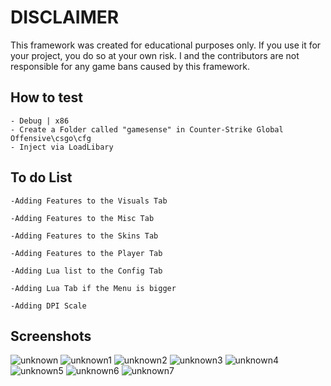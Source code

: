 # DISCLAIMER
This framework was created for educational purposes only. If you use it for your project, you do so at your own risk. I and the contributors are not responsible for any game bans caused by this framework. 

## How to test
    - Debug | x86
    - Create a Folder called "gamesense" in Counter-Strike Global Offensive\csgo\cfg
    - Inject via LoadLibary

## To do List
  
    -Adding Features to the Visuals Tab
    
    -Adding Features to the Misc Tab
    
    -Adding Features to the Skins Tab
    
    -Adding Features to the Player Tab
    
    -Adding Lua list to the Config Tab
    
    -Adding Lua Tab if the Menu is bigger
  
    -Adding DPI Scale
  
 ## Screenshots


![unknown](https://user-images.githubusercontent.com/115289454/194747686-c0450801-9bc5-4903-b378-9b13b980c4a9.png)
![unknown1](https://user-images.githubusercontent.com/115289454/194747688-059835fa-ac59-4b8a-9cdf-655692d31359.png)
![unknown2](https://user-images.githubusercontent.com/115289454/194747691-11408e42-4561-45a1-afa5-a0578769107f.png)
![unknown3](https://user-images.githubusercontent.com/115289454/194747695-38b4d347-cbb2-427a-893d-d3a9cd8e2c36.png)
![unknown4](https://user-images.githubusercontent.com/115289454/194747735-ee46f9d3-e599-49ad-83a8-ff121e9dc526.png)
![unknown5](https://user-images.githubusercontent.com/115289454/194747742-0cb83159-1ffb-44cd-ba3a-8db8c467d23f.png)
![unknown6](https://user-images.githubusercontent.com/115289454/194747746-9a31809d-2e7d-4424-a062-afb1dee08f68.png)
![unknown7](https://user-images.githubusercontent.com/115289454/194747751-76dd2ac2-c28d-48d7-935d-bfadf03258a3.png)
